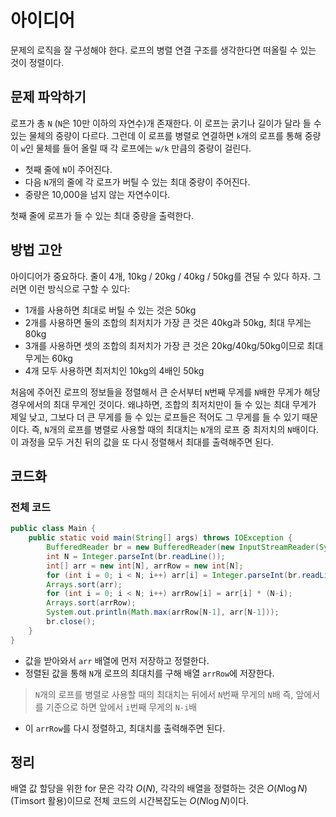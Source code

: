 # 아이디어
문제의 로직을 잘 구성해야 한다. 로프의 병렬 연결 구조를 생각한다면 떠올릴 수 있는 것이 정렬이다.

## 문제 파악하기
로프가 총 `N` (`N`은 10만 이하의 자연수)개 존재한다. 이 로프는 굵기나 길이가 달라 들 수 있는 물체의 중량이 다르다. 그런데 이 로프를 병렬로 연결하면 `k`개의 로프를 통해 중량이 `w`인 물체를 들어 올릴 때 각 로프에는 `w/k` 만큼의 중량이 걸린다.

- 첫째 줄에 `N`이 주어진다.
- 다음 `N`개의 줄에 각 로프가 버틸 수 있는 최대 중량이 주어진다.
- 중량은 10,000을 넘지 않는 자연수이다.

첫째 줄에 로프가 들 수 있는 최대 중량을 출력한다.

## 방법 고안
아이디어가 중요하다. 줄이 4개, 10kg / 20kg / 40kg / 50kg를 견딜 수 있다 하자. 그러면 이런 방식으로 구할 수 있다:
- 1개를 사용하면 최대로 버틸 수 있는 것은 50kg
- 2개를 사용하면 둘의 조합의 최저치가 가장 큰 것은 40kg과 50kg, 최대 무게는 80kg
- 3개를 사용하면 셋의 조합의 최저치가 가장 큰 것은 20kg/40kg/50kg이므로 최대 무게는 60kg
- 4개 모두 사용하면 최저치인 10kg의 4배인 50kg

처음에 주어진 로프의 정보들을 정렬해서 큰 순서부터 `N`번째 무게를 `N`배한 무게가 해당 경우에서의 최대 무게인 것이다. 왜냐하면, 조합의 최저치만이 들 수 있는 최대 무게가 제일 낮고, 그보다 더 큰 무게를 들 수 있는 로프들은 적어도 그 무게를 들 수 있기 때문이다. 즉, `N`개의 로프를 병렬로 사용할 때의 최대치는 `N`개의 로프 중 최저치의 `N`배이다. 이 과정을 모두 거친 뒤의 값을 또 다시 정렬해서 최대를 출력해주면 된다.

## 코드화
### 전체 코드
```JAVA
public class Main {
    public static void main(String[] args) throws IOException {
        BufferedReader br = new BufferedReader(new InputStreamReader(System.in));
        int N = Integer.parseInt(br.readLine());
        int[] arr = new int[N], arrRow = new int[N];
        for (int i = 0; i < N; i++) arr[i] = Integer.parseInt(br.readLine());
        Arrays.sort(arr);
        for (int i = 0; i < N; i++) arrRow[i] = arr[i] * (N-i);
        Arrays.sort(arrRow);
        System.out.println(Math.max(arrRow[N-1], arr[N-1]));
        br.close();
    }
}
```

- 값을 받아와서 `arr` 배열에 먼저 저장하고 정렬한다.
- 정렬된 값을  통해 `N`개 로프의 최대치를 구해 배열 `arrRow`에 저장한다.

> `N`개의 로프를 병렬로 사용할 때의 최대치는 뒤에서 `N`번째 무게의 `N`배
> 즉, 앞에서를 기준으로 하면 앞에서 `i`번째 무게의 `N-i`배

- 이 `arrRow`를 다시 정렬하고, 최대치를 출력해주면 된다.

## 정리
배열 값 할당을 위한 for 문은 각각 $O(N)$, 각각의 배열을 정렬하는 것은 $O(N \log{N})$ (Timsort 활용)이므로 전체 코드의 시간복잡도는 $O(N \log{N})$이다.
